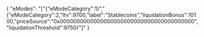 {
  "eModes": "[\"{\"eModeCategory\":1}\",\"{\"eModeCategory\":2,\"ltv\":9700,\"label\":\"Stablecoins\",\"liquidationBonus\":10100,\"priceSource\":\"0x0000000000000000000000000000000000000000\",\"liquidationThreshold\":9750}\"]"
}